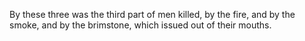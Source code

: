By these three was the third part of men killed, by the fire, and by the smoke, and by the brimstone, which issued out of their mouths.
